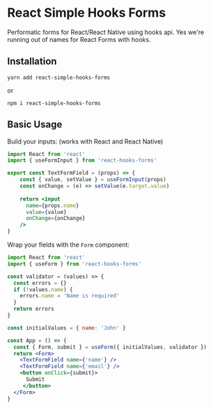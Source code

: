 # React Simple Hooks Forms

Performatic forms for React/React Native using hooks api.
Yes we're running out of names for React Forms with hooks.

## Installation
```
yarn add react-simple-hooks-forms
```
or 
```
npm i react-simple-hooks-forms
```

## Basic Usage
Build your inputs: (works with React and React Native)

```jsx
import React from 'react'
import { useFormInput } from 'react-hooks-forms'

export const TextFormField = (props) => {
    const { value, setValue } = useFormInput(props)
    const onChange = (e) => setValue(e.target.value)
    
    return <input
      name={props.name}
      value={value}
      onChange={onChange}
    />
}
```
Wrap your fields with the `Form` component:
```jsx
import React from 'react'
import { useForm } from 'react-hooks-forms'

const validator = (values) => {
  const errors = {}
  if (!values.name) {
    errors.name = 'Name is required'
  }
  return errors
}

const initialValues = { name: 'John' }

const App = () => {
  const { Form, submit } = useForm({ initialValues, validator })
  return <Form>
    <TextFormField name={'name'} />
    <TextFormField name={'email'} />
    <button onClick={submit}>
      Submit
     </button>
  </Form>
}
```
